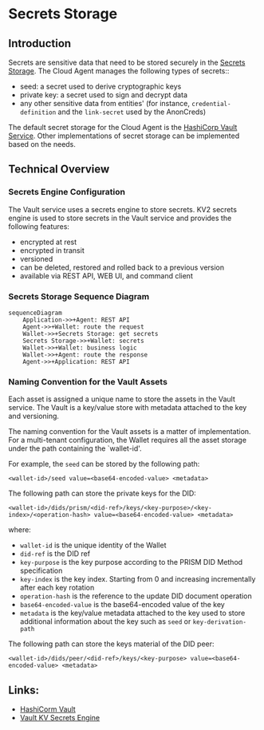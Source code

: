 # Secrets Storage

## Introduction

Secrets are sensitive data that need to be stored securely in the [Secrets Storage](</docs/concepts/glossary#secrets storage>).
The Cloud Agent manages the following types of secrets::

- seed: a secret used to derive cryptographic keys
- private key: a secret used to sign and decrypt data
- any other sensitive data from entities' (for instance, `credential-definition` and the `link-secret` used by the AnonCreds)

The default secret storage for the Cloud Agent is the [HashiCorp Vault Service](</docs/concepts/glossary#Vault Service>).
Other implementations of secret storage can be implemented based on the needs.

## Technical Overview

### Secrets Engine Configuration

The Vault service uses a secrets engine to store secrets.
KV2 secrets engine is used to store secrets in the Vault service and provides the following features:

- encrypted at rest
- encrypted in transit
- versioned
- can be deleted, restored and rolled back to a previous version
- available via REST API, WEB UI, and command client

### Secrets Storage Sequence Diagram

```mermaid
sequenceDiagram
    Application->>+Agent: REST API
    Agent->>+Wallet: route the request
    Wallet->>+Secrets Storage: get secrets
    Secrets Storage->>+Wallet: secrets
    Wallet->>+Wallet: business logic
    Wallet->>+Agent: route the response
    Agent->>+Application: REST API
```

### Naming Convention for the Vault Assets

Each asset is assigned a unique name to store the assets in the Vault service.
The Vault is a key/value store with metadata attached to the key and versioning.

The naming convention for the Vault assets is a matter of implementation. 
For a multi-tenant configuration, the Wallet requires all the asset storage under the path containing the `wallet-id'.

For example, the `seed` can be stored by the following path:

```
<wallet-id>/seed value=<base64-encoded-value> <metadata>
```

The following path can store the private keys for the DID:

```
<wallet-id>/dids/prism/<did-ref>/keys/<key-purpose>/<key-index>/<operation-hash> value=<base64-encoded-value> <metadata>
```

where:

- `wallet-id` is the unique identity of the Wallet
- `did-ref` is the DID ref
- `key-purpose` is the key purpose according to the PRISM DID Method specification
- `key-index` is the key index. Starting from 0 and increasing incrementally after each key rotation
- `operation-hash` is the reference to the update DID document operation
- `base64-encoded-value` is the base64-encoded value of the key
- `metadata` is the key/value metadata attached to the key used to store additional information about the key such as `seed` or `key-derivation-path`

The following path can store the keys material of the DID peer:

```
<wallet-id>/dids/peer/<did-ref>/keys/<key-purpose> value=<base64-encoded-value> <metadata>
```

## Links:

- [HashiCorm Vault](https://www.vaultproject.io/)
- [Vault KV Secrets Engine](https://www.vaultproject.io/docs/secrets/kv/kv-v2)